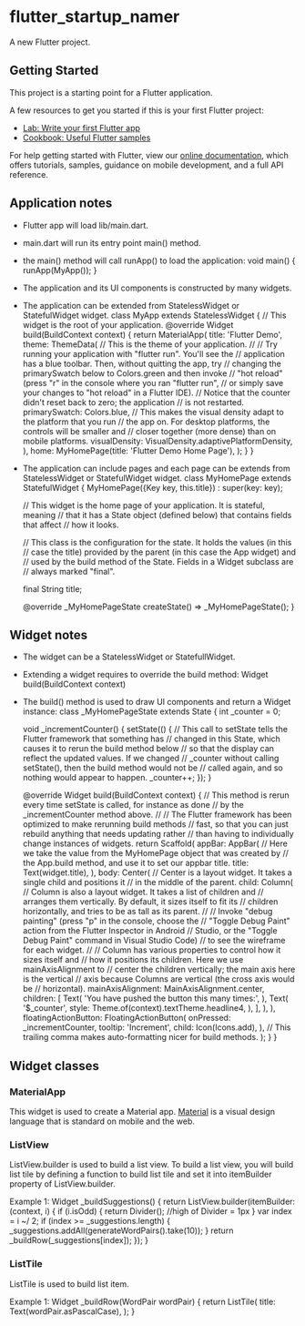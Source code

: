 # flutter_startup_namer

A new Flutter project.

## Getting Started

This project is a starting point for a Flutter application.

A few resources to get you started if this is your first Flutter project:

- [Lab: Write your first Flutter app](https://flutter.dev/docs/get-started/codelab)
- [Cookbook: Useful Flutter samples](https://flutter.dev/docs/cookbook)

For help getting started with Flutter, view our
[online documentation](https://flutter.dev/docs), which offers tutorials,
samples, guidance on mobile development, and a full API reference.

## Application notes

- Flutter app will load lib/main.dart.
- main.dart will run its entry point main() method.
- the main() method will call runApp() to load the application:
  void main() {
    runApp(MyApp());
  }
- The application and its UI components is constructed by many widgets.
- The application can be extended from StatelessWidget or StatefulWidget widget.
  class MyApp extends StatelessWidget {
    // This widget is the root of your application.
    @override
    Widget build(BuildContext context) {
      return MaterialApp(
        title: 'Flutter Demo',
        theme: ThemeData(
          // This is the theme of your application.
          //
          // Try running your application with "flutter run". You'll see the
          // application has a blue toolbar. Then, without quitting the app, try
          // changing the primarySwatch below to Colors.green and then invoke
          // "hot reload" (press "r" in the console where you ran "flutter run",
          // or simply save your changes to "hot reload" in a Flutter IDE).
          // Notice that the counter didn't reset back to zero; the application
          // is not restarted.
          primarySwatch: Colors.blue,
          // This makes the visual density adapt to the platform that you run
          // the app on. For desktop platforms, the controls will be smaller and
          // closer together (more dense) than on mobile platforms.
          visualDensity: VisualDensity.adaptivePlatformDensity,
        ),
        home: MyHomePage(title: 'Flutter Demo Home Page'),
      );
    }
  }
- The application can include pages and each page can be extends from StatelessWidget or StatefulWidget widget.
  class MyHomePage extends StatefulWidget {
    MyHomePage({Key key, this.title}) : super(key: key);

    // This widget is the home page of your application. It is stateful, meaning
    // that it has a State object (defined below) that contains fields that affect
    // how it looks.

    // This class is the configuration for the state. It holds the values (in this
    // case the title) provided by the parent (in this case the App widget) and
    // used by the build method of the State. Fields in a Widget subclass are
    // always marked "final".

    final String title;

    @override
    _MyHomePageState createState() => _MyHomePageState();
  }
## Widget notes
- The widget can be a StatelessWidget or StatefullWidget.
- Extending a widget requires to override the build method: Widget build(BuildContext context)
- The build() method is used to draw UI components and return a Widget instance:
class _MyHomePageState extends State<MyHomePage> {
  int _counter = 0;

  void _incrementCounter() {
    setState(() {
      // This call to setState tells the Flutter framework that something has
      // changed in this State, which causes it to rerun the build method below
      // so that the display can reflect the updated values. If we changed
      // _counter without calling setState(), then the build method would not be
      // called again, and so nothing would appear to happen.
      _counter++;
    });
  }

  @override
  Widget build(BuildContext context) {
    // This method is rerun every time setState is called, for instance as done
    // by the _incrementCounter method above.
    //
    // The Flutter framework has been optimized to make rerunning build methods
    // fast, so that you can just rebuild anything that needs updating rather
    // than having to individually change instances of widgets.
    return Scaffold(
      appBar: AppBar(
        // Here we take the value from the MyHomePage object that was created by
        // the App.build method, and use it to set our appbar title.
        title: Text(widget.title),
      ),
      body: Center(
        // Center is a layout widget. It takes a single child and positions it
        // in the middle of the parent.
        child: Column(
          // Column is also a layout widget. It takes a list of children and
          // arranges them vertically. By default, it sizes itself to fit its
          // children horizontally, and tries to be as tall as its parent.
          //
          // Invoke "debug painting" (press "p" in the console, choose the
          // "Toggle Debug Paint" action from the Flutter Inspector in Android
          // Studio, or the "Toggle Debug Paint" command in Visual Studio Code)
          // to see the wireframe for each widget.
          //
          // Column has various properties to control how it sizes itself and
          // how it positions its children. Here we use mainAxisAlignment to
          // center the children vertically; the main axis here is the vertical
          // axis because Columns are vertical (the cross axis would be
          // horizontal).
          mainAxisAlignment: MainAxisAlignment.center,
          children: <Widget>[
            Text(
              'You have pushed the button this many times:',
            ),
            Text(
              '$_counter',
              style: Theme.of(context).textTheme.headline4,
            ),
          ],
        ),
      ),
      floatingActionButton: FloatingActionButton(
        onPressed: _incrementCounter,
        tooltip: 'Increment',
        child: Icon(Icons.add),
      ), // This trailing comma makes auto-formatting nicer for build methods.
    );
  }
}

## Widget classes
### MaterialApp
This widget is used to create a Material app. [Material](https://material.io/guidelines) is a visual design language that is standard on mobile and the web.
### ListView
ListView.builder is used to build a list view.
To build a list view, you will build list tile by defining a function to build list tile and set it into itemBuilder property of ListView.builder.

Example 1:
  Widget _buildSuggestions() {
    return ListView.builder(itemBuilder: (context, i) {
      if (i.isOdd) {
        return Divider(); //high of Divider = 1px
      }
      var index = i ~/ 2;
      if (index >= _suggestions.length) {
        _suggestions.addAll(generateWordPairs().take(10));
      }
      return _buildRow(_suggestions[index]);
    });
  }
### ListTile
ListTile is used to build list item.

Example 1:
  Widget _buildRow(WordPair wordPair) {
    return ListTile(
      title: Text(wordPair.asPascalCase),
    );
  }